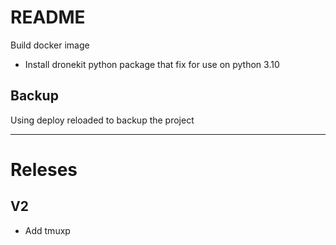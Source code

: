 # README

Build docker image

- Install dronekit python package that fix for use on python 3.10

## Backup
Using deploy reloaded to backup the project

---

# Releses
## V2
- Add tmuxp